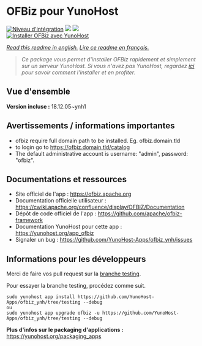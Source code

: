 # OFBiz pour YunoHost

[![Niveau d'intégration](https://dash.yunohost.org/integration/ofbiz.svg)](https://dash.yunohost.org/appci/app/ofbiz) ![](https://ci-apps.yunohost.org/ci/badges/ofbiz.status.svg) ![](https://ci-apps.yunohost.org/ci/badges/ofbiz.maintain.svg)  
[![Installer OFBiz avec YunoHost](https://install-app.yunohost.org/install-with-yunohost.svg)](https://install-app.yunohost.org/?app=ofbiz)

*[Read this readme in english.](./README.md)*
*[Lire ce readme en français.](./README_fr.md)*

> *Ce package vous permet d'installer OFBiz rapidement et simplement sur un serveur YunoHost.
Si vous n'avez pas YunoHost, regardez [ici](https://yunohost.org/#/install) pour savoir comment l'installer et en profiter.*

## Vue d'ensemble



**Version incluse :** 18.12.05~ynh1



## Avertissements / informations importantes

* ofbiz require full domain path to be installed. Eg. ofbiz.domain.tld
* to login go to https://ofbiz.domain.tld/catalog
* The default administrative account is username: "admin", password: "ofbiz".

## Documentations et ressources

* Site officiel de l'app : https://ofbiz.apache.org
* Documentation officielle utilisateur : https://cwiki.apache.org/confluence/display/OFBIZ/Documentation
* Dépôt de code officiel de l'app : https://github.com/apache/ofbiz-framework
* Documentation YunoHost pour cette app : https://yunohost.org/app_ofbiz
* Signaler un bug : https://github.com/YunoHost-Apps/ofbiz_ynh/issues

## Informations pour les développeurs

Merci de faire vos pull request sur la [branche testing](https://github.com/YunoHost-Apps/ofbiz_ynh/tree/testing).

Pour essayer la branche testing, procédez comme suit.
```
sudo yunohost app install https://github.com/YunoHost-Apps/ofbiz_ynh/tree/testing --debug
ou
sudo yunohost app upgrade ofbiz -u https://github.com/YunoHost-Apps/ofbiz_ynh/tree/testing --debug
```

**Plus d'infos sur le packaging d'applications :** https://yunohost.org/packaging_apps